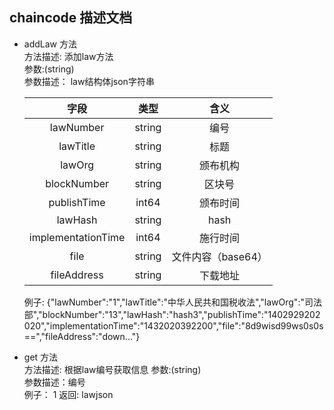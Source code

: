 ## chaincode 描述文档

* addLaw 方法  
  方法描述: 添加law方法  
  参数:(string)   
  参数描述： law结构体json字符串
  
    | 字段 | 类型 |含义|  
    |:----:|:----:|:----:|  
    | lawNumber | string | 编号 |   
    | lawTitle | string | 标题 |  
    | lawOrg  | string | 颁布机构 |
    | blockNumber | string | 区块号 |
    | publishTime | int64 | 颁布时间 |
    | lawHash | string | hash |
    | implementationTime | int64 | 施行时间 |
    | file | string | 文件内容（base64） |
    | fileAddress | string | 下载地址 |
  
  例子: {"lawNumber":"1","lawTitle":"中华人民共和国税收法","lawOrg":"司法部","blockNumber":"13","lawHash":"hash3","publishTime":"1402929202020","implementationTime":"1432020392200","file":"8d9wisd99ws0s0s==","fileAddress":"down..."}

* get 方法  
  方法描述: 根据law编号获取信息
  参数:(string)  
  参数描述：编号  
  例子： 1
  返回: lawjson